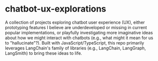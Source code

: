 # chatbot-ux-explorations

A collection of projects exploring chatbot user experience (UX), either prototyping features I believe are underdeveloped or missing in current popular implementations, or playfully investigating more imaginative ideas about how we might interact with chatbots (e.g., what might it mean for us to "hallucinate"?). Built with JavaScript/TypeScript, this repo primarily leverages LangChain's family of libraries (e.g., LangChain, LangGraph, LangSmith) to bring these ideas to life.
